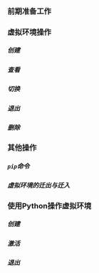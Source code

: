 ### 前期准备工作

### 虚拟环境操作

##### 创建

##### 查看

##### 切换

##### 退出

##### 删除

### 其他操作

##### `pip`命令

##### 虚拟环境的迁出与迁入

### 使用Python操作虚拟环境

##### 创建

##### 激活

##### 退出